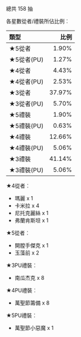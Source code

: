總共 158 抽

各星數從者/禮裝所佔比例︰

| 類型        |   比例 |
| :---------- | -----: |
| ★5從者     |  1.90% |
| ★5從者(PU) |  1.27% |
| ★4從者     |  4.43% |
| ★4從者(PU) |  2.53% |
| ★3從者     | 37.97% |
| ★3從者(PU) |  5.70% |
| ★5禮裝     |  1.90% |
| ★5禮裝(PU) |  0.63% |
| ★4禮裝     | 12.66% |
| ★4禮裝(PU) |  5.06% |
| ★3禮裝     | 41.14% |
| ★3禮裝(PU) |  5.06% |

★4從者︰

* 瑪麗 x 1
* 卡米拉 x 4
* 尼托克麗絲 x 1
* 弗蘭肯斯坦 x 1

★5從者︰

* 開膛手傑克 x 1
* 玉藻前 x 2

★3PU禮裝︰

* 南瓜杰克 x 8

★4PU禮裝︰

* 萬聖節籌備 x 8

★5PU禮裝︰

* 萬聖節小惡魔 x 1


